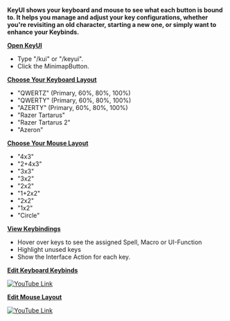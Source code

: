 **KeyUI shows your keyboard and mouse to see what each button is bound to. It helps you manage and adjust your key configurations, whether you're revisiting an old character, starting a new one, or simply want to enhance your Keybinds.**

**<ins>Open KeyUI</ins>**
- Type "/kui" or "/keyui".
- Click the MinimapButton.

**<ins>Choose Your Keyboard Layout</ins>**
- "QWERTZ" (Primary, 60%, 80%, 100%)
- "QWERTY" (Primary, 60%, 80%, 100%)
- "AZERTY" (Primary, 60%, 80%, 100%)
- "Razer Tartarus"
- "Razer Tartarus 2"
- "Azeron"

**<ins>Choose Your Mouse Layout</ins>**
- "4x3"
- "2+4x3"
- "3x3"
- "3x2"
- "2x2"
- "1+2x2"
- "2x2"
- "1x2"
- "Circle"

**<ins>View Keybindings</ins>**
- Hover over keys to see the assigned Spell, Macro or UI-Function
- Highlight unused keys
- Show the Interface Action for each key.

**<ins>Edit Keyboard Keybinds</ins>**

[![YouTube Link](https://img.youtube.com/vi/4jNuNZVvpqY/0.jpg)](https://www.youtube.com/watch?v=4jNuNZVvpqY)


**<ins>Edit Mouse Layout</ins>**

[![YouTube Link](https://img.youtube.com/vi/ClGztJtR2rQ/0.jpg)](https://www.youtube.com/watch?v=ClGztJtR2rQ)
